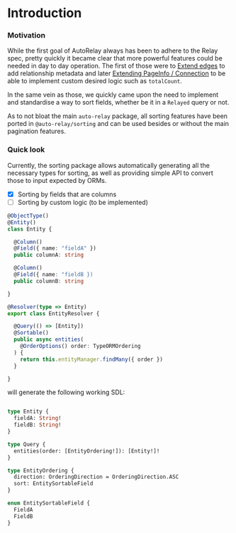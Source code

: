 # Introduction


### Motivation
While the first goal of AutoRelay always has been to adhere to the Relay spec, pretty quickly it became clear that more powerful features could be needed in day to day operation. The first of those were to [Extend edges](pagination-1/extending-edges-relationship-metadata.md) to add relationship metadata and later
[Extending PageInfo / Connection](pagination-1/extending-pageinfo-connection.md) to be able to implement custom desired logic such as `totalCount`.

In the same vein as those, we quickly came upon the need to implement and standardise a way to sort fields, whether be it in a `Relayed` query or not.

As to not bloat the main `auto-relay` package, all sorting features have been ported in `@auto-relay/sorting` and can be used besides or without the main pagination features.

### Quick look

Currently, the sorting package allows automatically generating all the necessary types for sorting, as well as providing simple API to convert those to input expected by ORMs.

- [x] Sorting by fields that are columns
- [ ] Sorting by custom logic (to be implemented)

```typescript
@ObjectType()
@Entity()
class Entity {

  @Column()
  @Field({ name: "fieldA" })
  public columnA: string

  @Column()
  @Field({ name: "fieldB })
  public columnB: string

}

@Resolver(type => Entity)
export class EntityResolver {

  @Query(() => [Entity])
  @Sortable()
  public async entities(
    @OrderOptions() order: TypeORMOrdering
  ) {
    return this.entityManager.findMany({ order })
  }

}
```

will generate the following working SDL:

```graphql

type Entity {
  fieldA: String!
  fieldB: String!
}

type Query {
  entities(order: [EntityOrdering!]): [Entity!]!
}

type EntityOrdering {
  direction: OrderingDirection = OrderingDirection.ASC
  sort: EntitySortableField
}

enum EntitySortableField {
  FieldA
  FieldB
}
```